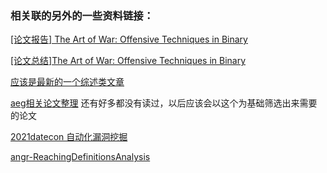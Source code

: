 ### 相关联的另外的一些资料链接：

[[论文报告] The Art of War: Offensive Techniques in Binary](https://www.bilibili.com/video/BV144411a7DJ/)

[[论文总结]The Art of War: Offensive Techniques in Binary](https://firmianay.gitbooks.io/ctf-all-in-one/content/doc/8.25_angr.html)



[应该是最新的一个综述类文章](https://www.anquanke.com/post/id/240026)



[aeg相关论文整理](http://www.xderedu.com/2021/08/08/Automatic-Exploit-Generation-Papers/) 还有好多都没有读过，以后应该会以这个为基础筛选出来需要的论文



[2021datecon 自动化漏洞挖掘](http://datacon.qianxin.com/blog/archives/247)

[angr-ReachingDefinitionsAnalysis](https://juejin.cn/post/6995089155424272398)

